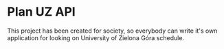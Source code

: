 <h1>Plan UZ API</h1>

<p>This project has been created for society, so everybody can write it's own application for looking on University of
Zielona Góra schedule.</p>